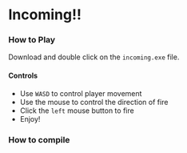 # Incoming!!

### How to Play
Download and double click on the `incoming.exe` file.

#### Controls
- Use `WASD` to control player movement
- Use the mouse to control the direction of fire
- Click the `left` mouse button to fire
- Enjoy!

### How to compile

